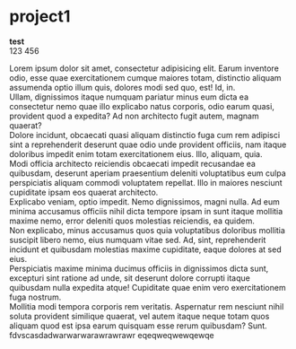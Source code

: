 # project1
**test** 
<br>
123
456
<div>Lorem ipsum dolor sit amet, consectetur adipisicing elit. Earum inventore odio, esse quae exercitationem cumque maiores totam, distinctio aliquam assumenda optio illum quis, dolores modi sed quo, est! Id, in.</div>
<div>Ullam, dignissimos itaque numquam pariatur minus eum dicta ea consectetur nemo quae illo explicabo natus corporis, odio earum quasi, provident quod a expedita? Ad non architecto fugit autem, magnam quaerat?</div>
<div>Dolore incidunt, obcaecati quasi aliquam distinctio fuga cum rem adipisci sint a reprehenderit deserunt quae odio unde provident officiis, nam itaque doloribus impedit enim totam exercitationem eius. Illo, aliquam, quia.</div>
<div>Modi officia architecto reiciendis obcaecati impedit recusandae ea quibusdam, deserunt aperiam praesentium deleniti voluptatibus eum culpa perspiciatis aliquam commodi voluptatem repellat. Illo in maiores nesciunt cupiditate ipsam eos quaerat architecto.</div>
<div>Explicabo veniam, optio impedit. Nemo dignissimos, magni nulla. Ad eum minima accusamus officiis nihil dicta tempore ipsam in sunt itaque mollitia maxime nemo, error deleniti quos molestias reiciendis, ea quidem.</div>
<div>Non explicabo, minus accusamus quos quia voluptatibus doloribus mollitia suscipit libero nemo, eius numquam vitae sed. Ad, sint, reprehenderit incidunt et quibusdam molestias maxime cupiditate, eaque dolores at sed eius.</div>
<div>Perspiciatis maxime minima ducimus officiis in dignissimos dicta sunt, excepturi sint ratione ad unde, sit deserunt dolore corrupti itaque quibusdam nulla expedita atque! Cupiditate quae enim vero exercitationem fuga nostrum.</div>
<div>Mollitia modi tempora corporis rem veritatis. Aspernatur rem nesciunt nihil soluta provident similique quaerat, vel autem itaque neque totam quos aliquam quod est ipsa earum quisquam esse rerum quibusdam? Sunt.</div>
fdvscasdadwarwarwarawrawrawr
eqeqweqwewqewqe
<img src="" alt="">
